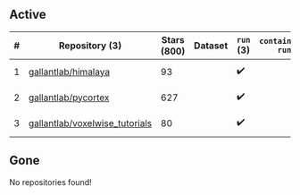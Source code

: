 ## Active
| # | Repository (3) | Stars (800) | Dataset | `run` (3) | `containers-run` | Last Modified |
| --- | --- | --- | --- | --- | --- | --- |
| 1 | [gallantlab/himalaya](https://github.com/gallantlab/himalaya) | 93 |  | :heavy_check_mark: |  | 2025-02-24 18:49:21+00:00 |
| 2 | [gallantlab/pycortex](https://github.com/gallantlab/pycortex) | 627 |  | :heavy_check_mark: |  | 2025-05-26 17:11:42+00:00 |
| 3 | [gallantlab/voxelwise_tutorials](https://github.com/gallantlab/voxelwise_tutorials) | 80 |  | :heavy_check_mark: |  | 2025-04-25 12:39:11+00:00 |

## Gone
No repositories found!
